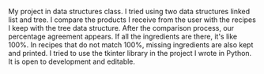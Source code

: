 My project in data structures class. I tried using two data structures linked list and tree. 
I compare the products I receive from the user with the recipes I keep with the tree data structure. 
After the comparison process, our percentage agreement appears. If all the ingredients are there, it's like 100%. In recipes that do not match 100%, missing ingredients are also kept and printed.
I tried to use the tkinter library in the project I wrote in Python. It is open to development and editable.
